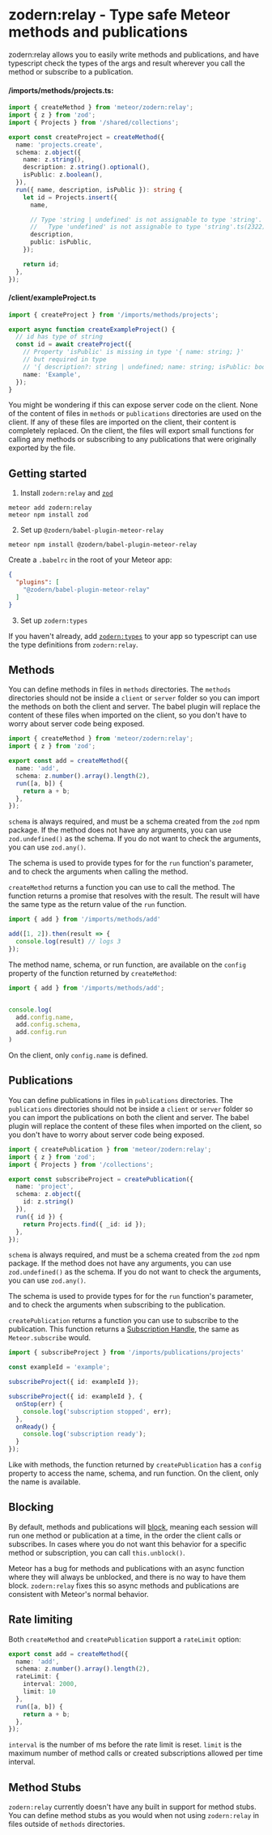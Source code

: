# zodern:relay - Type safe Meteor methods and publications

zodern:relay allows you to easily write methods and publications, and have typescript check the types of the args and result wherever you call the method or subscribe to a publication.

#### /imports/methods/projects.ts:
```ts
import { createMethod } from 'meteor/zodern:relay';
import { z } from 'zod';
import { Projects } from '/shared/collections';

export const createProject = createMethod({
  name: 'projects.create',
  schema: z.object({
    name: z.string(),
    description: z.string().optional(),
    isPublic: z.boolean(),
  }),
  run({ name, description, isPublic }): string {
    let id = Projects.insert({
      name,

      // Type 'string | undefined' is not assignable to type 'string'.
      //   Type 'undefined' is not assignable to type 'string'.ts(2322)
      description,
      public: isPublic,
    });

    return id;
  },
});

```

#### /client/exampleProject.ts
```ts
import { createProject } from '/imports/methods/projects';

export async function createExampleProject() {
  // id has type of string
  const id = await createProject({
    // Property 'isPublic' is missing in type '{ name: string; }'
    // but required in type
    // '{ description?: string | undefined; name: string; isPublic: boolean; }'.ts(2345)
    name: 'Example',
  });
}

```

You might be wondering if this can expose server code on the client. None of the content of files in `methods` or `publications` directories are used on the client. If any of these files are imported on the client, their content is completely replaced. On the client, the files will export small functions for calling any methods or subscribing to any publications that were originally exported by the file.

## Getting started

1. Install `zodern:relay` and [`zod`](https://www.npmjs.com/package/zod)

```
meteor add zodern:relay
meteor npm install zod
```

2. Set up `@zodern/babel-plugin-meteor-relay`

```
meteor npm install @zodern/babel-plugin-meteor-relay
```

Create a `.babelrc` in the root of your Meteor app:

```json
{
  "plugins": [
    "@zodern/babel-plugin-meteor-relay"
  ]
}
```

3. Set up `zodern:types`

If you haven't already, add [`zodern:types`](https://atmospherejs.com/zodern/types) to your app so typescript can use the type definitions from `zodern:relay`.

## Methods

You can define methods in files in `methods` directories. The `methods` directories should not be inside a `client` or `server` folder so you can import the methods on both the client and server. The babel plugin will replace the content of these files when imported on the client, so you don't have to worry about server code being exposed.

```ts
import { createMethod } from 'meteor/zodern:relay';
import { z } from 'zod';

export const add = createMethod({
  name: 'add',
  schema: z.number().array().length(2),
  run([a, b]) {
    return a + b;
  },
});
```

`schema` is always required, and must be a schema created from the `zod` npm package. If the method does not have any arguments, you can use `zod.undefined()` as the schema. If you do not want to check the arguments, you can use `zod.any()`.

The schema is used to provide types for for the `run` function's parameter, and to check the arguments when calling the method.

`createMethod` returns a function you can use to call the method. The function returns a promise that resolves with the result. The result will have the same type as the return value of the `run` function.

```ts
import { add } from '/imports/methods/add'

add([1, 2]).then(result => {
  console.log(result) // logs 3
});
```

The method name, schema, or run function, are available on the `config` property of the function returned by `createMethod`:

```ts
import { add } from '/imports/methods/add';


console.log(
  add.config.name,
  add.config.schema,
  add.config.run
)
```

On the client, only `config.name` is defined.

## Publications

You can define publications in files in `publications` directories. The `publications` directories should not be inside a `client` or `server` folder so you can import the publications on both the client and server. The babel plugin will replace the content of these files when imported on the client, so you don't have to worry about server code being exposed.

```ts
import { createPublication } from 'meteor/zodern:relay';
import { z } from 'zod';
import { Projects } from '/collections';

export const subscribeProject = createPublication({
  name: 'project',
  schema: z.object({
    id: z.string()
  }),
  run({ id }) {
    return Projects.find({ _id: id });
  },
});
```

`schema` is always required, and must be a schema created from the `zod` npm package. If the method does not have any arguments, you can use `zod.undefined()` as the schema. If you do not want to check the arguments, you can use `zod.any()`.

The schema is used to provide types for for the `run` function's parameter, and to check the arguments when subscribing to the publication.

`createPublication` returns a function you can use to subscribe to the publication. This function returns a [Subscription Handle](https://docs.meteor.com/api/pubsub.html#Meteor-subscribe), the same as `Meteor.subscribe` would.

```ts
import { subscribeProject } from '/imports/publications/projects'

const exampleId = 'example';

subscribeProject({ id: exampleId });

subscribeProject({ id: exampleId }, {
  onStop(err) {
    console.log('subscription stopped', err);
  },
  onReady() {
    console.log('subscription ready');
  }
});
```

Like with methods, the function returned by `createPublication` has a `config` property to access the name, schema, and run function. On the client, only the name is available.

## Blocking

By default, methods and publications will [block](https://guide.meteor.com/methods.html#methods-vs-rest), meaning each session will run one method or publication at a time, in the order the client calls or subscribes. In cases where you do not want this behavior for a specific method or subscription, you can call `this.unblock()`.

Meteor has a bug for methods and publications with an async function where they will always be unblocked, and there is no way to have them block. `zodern:relay` fixes this so async methods and publications are consistent with Meteor's normal behavior.

## Rate limiting

Both `createMethod` and `createPublication` support a `rateLimit` option:
```ts
export const add = createMethod({
  name: 'add',
  schema: z.number().array().length(2),
  rateLimit: {
    interval: 2000,
    limit: 10
  },
  run([a, b]) {
    return a + b;
  },
});
```

`interval` is the number of ms before the rate limit is reset. `limit` is the maximum number of method calls or created subscriptions allowed per time interval.

## Method Stubs

`zodern:relay` currently doesn't have any built in support for method stubs. You can define method stubs as you would when not using `zodern:relay` in files outside of `methods` directories.
